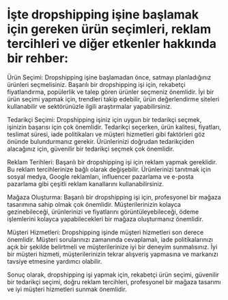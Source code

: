 # İşte dropshipping işine başlamak için gereken ürün seçimleri, reklam tercihleri ve diğer etkenler hakkında bir rehber:

Ürün Seçimi:
Dropshipping işine başlamadan önce, satmayı planladığınız ürünleri seçmelisiniz. Başarılı bir dropshipping işi için, rekabetçi fiyatlandırma, popülerlik ve talep gören ürünler seçmeniz önemlidir. İyi bir ürün seçimi yapmak için, trendleri takip edebilir, ürün değerlendirme siteleri kullanabilir ve sektörünüzle ilgili araştırmalar yapabilirsiniz.

Tedarikçi Seçimi:
Dropshipping işiniz için uygun bir tedarikçi seçmek, işinizin başarısı için çok önemlidir. Tedarikçi seçerken, ürün kalitesi, fiyatları, teslimat süresi, iade politikaları ve müşteri hizmetleri gibi faktörleri göz önünde bulundurmanız gerekir. Ürünlerinizi doğrudan tedarikçiden alacağınız için, güvenilir bir tedarikçi seçmek çok önemlidir.

Reklam Terihleri:
Başarılı bir dropshipping işi için reklam yapmak gereklidir. Bu reklam tercihlerinize bağlı olarak değişebilir. Ürünlerinizi tanıtmak için sosyal medya, Google reklamları, influencer pazarlama ve e-posta pazarlama gibi çeşitli reklam kanallarını kullanabilirsiniz.

Mağaza Oluşturma:
Başarılı bir dropshipping işi için, profesyonel bir mağaza tasarımına sahip olmak çok önemlidir. Müşterilerinizin kolayca gezinebileceği, ürünlerinizi ve fiyatlarını görüntüleyebileceği, ödeme işlemlerini kolayca yapabilecekleri bir mağaza oluşturmanız önemlidir.

Müşteri Hizmetleri:
Dropshipping işinde müşteri hizmetleri son derece önemlidir. Müşteri sorularınızı zamanında cevaplamalı, iade politikalarınızı açık bir şekilde belirtmeli ve müşterilerinize iyi bir deneyim sunmalısınız. İyi bir müşteri hizmeti, müşterilerinizin tekrar alışveriş yapmasına ve markanızı tavsiye etmesine yardımcı olabilir.

Sonuç olarak, dropshipping işi yapmak için, rekabetçi ürün seçimi, güvenilir bir tedarikçi seçimi, doğru reklam tercihleri, profesyonel bir mağaza tasarımı ve iyi müşteri hizmetleri sunmak önemlidir.

